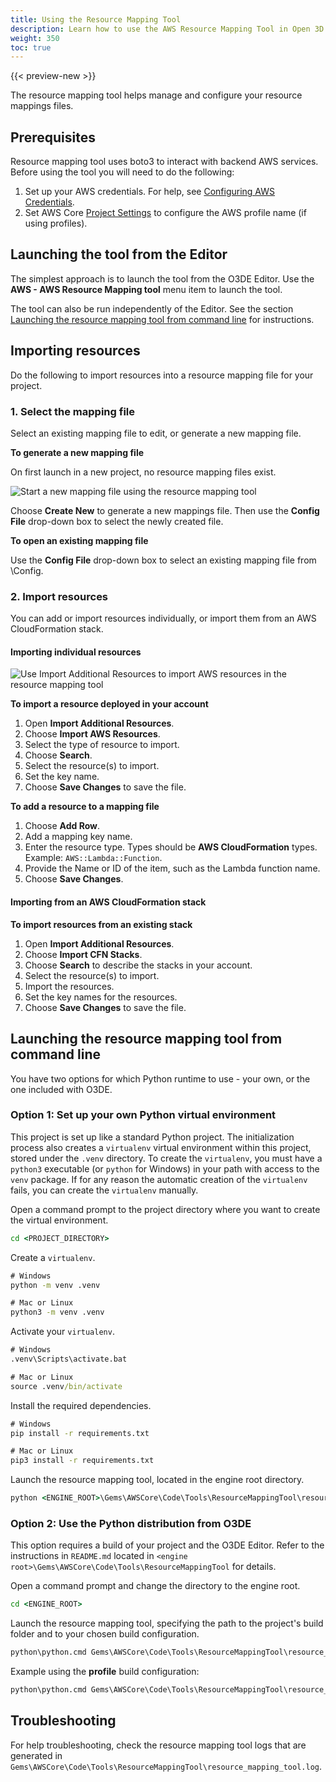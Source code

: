 ```yaml
---
title: Using the Resource Mapping Tool
description: Learn how to use the AWS Resource Mapping Tool in Open 3D Engine.
weight: 350
toc: true
---
```


{{< preview-new >}}

The resource mapping tool helps manage and configure your resource mappings files.

## Prerequisites

Resource mapping tool uses boto3 to interact with backend AWS services. Before using the tool you will need to do the following:

1. Set up your AWS credentials. For help, see [Configuring AWS Credentials](./configuring-credentials.md).
1. Set AWS Core [Project Settings](./getting-started.md#project-settings) to configure the AWS profile name (if using profiles).

## Launching the tool from the Editor

The simplest approach is to launch the tool from the O3DE Editor. Use the **AWS - AWS Resource Mapping tool** menu item to launch the tool.

The tool can also be run independently of the Editor. See the section [Launching the resource mapping tool from command line](launching-the-resource-mapping-tool-from-command-line) for instructions.

## Importing resources

Do the following to import resources into a resource mapping file for your project.

### 1. Select the mapping file

Select an existing mapping file to edit, or generate a new mapping file.

**To generate a new mapping file**

On first launch in a new project, no resource mapping files exist.

![Start a new mapping file using the resource mapping tool](/images/user-guide/gems/reference/aws/aws-core/resource-mapping-new.png)

Choose **Create New** to generate a new mappings file. Then use the **Config File** drop-down box to select the newly created file.

**To open an existing mapping file**

Use the **Config File** drop-down box to select an existing mapping file from <Project>\Config.

### 2. Import resources

You can add or import resources individually, or import them from an AWS CloudFormation stack.

#### Importing individual resources

![Use Import Additional Resources to import AWS resources in the resource mapping tool](/images/user-guide/gems/reference/aws/aws-core/resource-mapping-import.png)

**To import a resource deployed in your account**

1. Open **Import Additional Resources**.
1. Choose **Import AWS Resources**.
1. Select the type of resource to import.
1. Choose **Search**.
1. Select the resource(s) to import.
1. Set the key name.
1. Choose **Save Changes** to save the file.

**To add a resource to a mapping file**

1. Choose **Add Row**.
1. Add a mapping key name.
1. Enter the resource type. Types should be **AWS CloudFormation** types. Example: `AWS::Lambda::Function`.
1. Provide the Name or ID of the item, such as the Lambda function name.
1. Choose **Save Changes**.

#### Importing from an AWS CloudFormation stack

**To import resources from an existing stack**

1. Open **Import Additional Resources**.
1. Choose **Import CFN Stacks**.
1. Choose **Search** to describe the stacks in your account.
1. Select the resource(s) to import.
1. Import the resources.
1. Set the key names for the resources.
1. Choose **Save Changes** to save the file.

## Launching the resource mapping tool from command line

You have two options for which Python runtime to use - your own, or the one included with O3DE.

### Option 1: Set up your own Python virtual environment

This project is set up like a standard Python project. The initialization process also creates a `virtualenv` virtual environment within this project, stored under the `.venv` directory. To create the `virtualenv`, you must have a `python3` executable (or `python` for Windows) in your path with access to the `venv` package. If for any reason the automatic creation of the `virtualenv` fails, you can create the `virtualenv` manually.

Open a command prompt to the project directory where you want to create the virtual environment.

```cmd
cd <PROJECT_DIRECTORY>
```

Create a `virtualenv`.

```cmd
# Windows
python -m venv .venv

# Mac or Linux
python3 -m venv .venv
```

Activate your `virtualenv`.

```cmd
# Windows
.venv\Scripts\activate.bat

# Mac or Linux
source .venv/bin/activate
```

Install the required dependencies.

```cmd
# Windows
pip install -r requirements.txt

# Mac or Linux
pip3 install -r requirements.txt
```

Launch the resource mapping tool, located in the engine root directory.

```cmd
python <ENGINE_ROOT>\Gems\AWSCore\Code\Tools\ResourceMappingTool\resource_mapping_tool.py
```

### Option 2: Use the Python distribution from O3DE

This option requires a build of your project and the O3DE Editor. Refer to the instructions in `README.md` located in `<engine root>\Gems\AWSCore\Code\Tools\ResourceMappingTool` for details.

Open a command prompt and change the directory to the engine root.

```cmd
cd <ENGINE_ROOT>
```

Launch the resource mapping tool, specifying the path to the project's build folder and to your chosen build configuration.

```cmd
python\python.cmd Gems\AWSCore\Code\Tools\ResourceMappingTool\resource_mapping_tool.py --binaries_path <PATH_TO_BUILD_FOLDER>\bin\<BUILD_CONFIGURATION>\AWSCoreEditorQtBin
```

Example using the **profile** build configuration:

```cmd
python\python.cmd Gems\AWSCore\Code\Tools\ResourceMappingTool\resource_mapping_tool.py --binaries_path C:\MyProject\bin\profile\AWSCoreEditorQtBin
```

## Troubleshooting

For help troubleshooting, check the resource mapping tool logs that are generated in `Gems\AWSCore\Code\Tools\ResourceMappingTool\resource_mapping_tool.log`.
